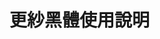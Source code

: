 <script setup>
import FontsPreview from '../../../components/FontsPreview.vue'
</script>

# 更紗黑體使用說明

<FontsPreview font="sarasa" lang="zh-hk" />
